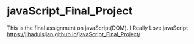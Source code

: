 # javaScript_Final_Project
This is the final assignment on javaScript(DOM). I Really Love javaScript
https://jihadulsijan.github.io/javaScript_Final_Project/
